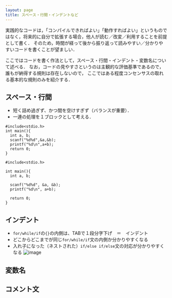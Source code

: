 ```yaml
---
layout: page
title: スペース・行間・インデントなど
---
```


実践的なコードは，「コンパイルできればよい」「動作すればよい」というものではなく，将来的に自分で拡張する場合，他人が読む／改変／利用することを前提として書く．
そのため，時間が経って後から振り返って読みやすい／分かりやすいコードを書くことが望ましい．

ここではコードを書く作法として，スペース・行間・インデント・変数名について述べる．
なお，コードの見やすさというのは主観的な評価基準であるので，誰もが納得する規則は存在しないので，
ここではある程度コンセンサスの取れる基本的な規則のみを紹介する．


## スペース・行間

- 短く詰め過ぎず、かつ間を空けすぎず（バランスが重要）．
- 一連の処理を１ブロックとして考える．

```
#include<stdio.h>
int main(){
  int a, b;
  scanf("%d%d",&a,&b);
  printf("%d\n",a+b);
  return 0;
}
```


```
#include<stdio.h>

int main(){
  int a, b;

  scanf("%d%d", &a, &b);
  printf("%d\n", a+b);

  return 0;
}
```

## インデント

- `for/while/if`の`{}`の内側は、TABで１段分字下げ　＝　インデント
- どこからどこまでが同じ`for/while/if`文の内側か分かりやすくなる
- 入れ子になった（ネストされた）`if/else if/else`文の対応が分かりやすくなる
![image](https://user-images.githubusercontent.com/36028152/232274584-82c59ada-bb74-4aff-841e-3051ddaa814b.png)


## 変数名


## コメント文
